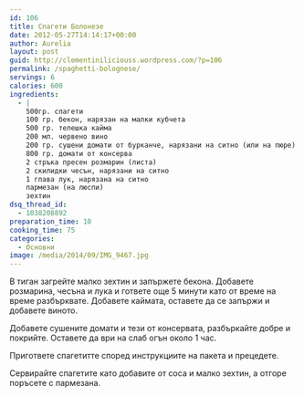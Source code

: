 ```yaml
---
id: 106
title: Спагети Болонезе
date: 2012-05-27T14:14:17+00:00
author: Aurelia
layout: post
guid: http://clementiniliciouss.wordpress.com/?p=106
permalink: /spaghetti-bolognese/
servings: 6
calories: 600
ingredients:
  - |
    500гр. спагети
    100 гр. бекон, нарязан на малки кубчета
    500 гр. телешка кайма
    200 мл. червено вино
    200 гр. сушени домати от бурканче, нарязани на ситно (или на пюре)
    800 гр. домати от консерва
    2 стръка пресен розмарин (листа)
    2 скилидки чесън, нарязани на ситно
    1 глава лук, нарязана на ситно
    пармезан (на люспи)
    зехтин
dsq_thread_id:
  - 1038208892
preparation_time: 10
cooking_time: 75
categories:
  - Основни
image: /media/2014/09/IMG_9467.jpg
---
```

В тиган загрейте малко зехтин и запържете бекона. Добавете розмарина, чесъна и лука и гответе още 5 минути като от време на време разбърквате. Добавете каймата, оставете да се запържи и добавете виното.
  
Добавете сушените домати и тези от консервата, разбъркайте добре и покрийте. Оставете да ври на слаб огън около 1 час.
  
Пригответе спагетитте според инструкциите на пакета и прецедете.
  
Сервирайте спагетите като добавите от соса и малко зехтин, а отгоре поръсете с пармезана.